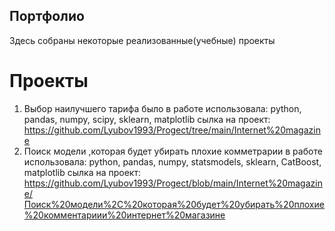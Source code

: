 ## Портфолио
Здесь собраны некоторые реализованные(учебные) проекты

#	Проекты 
1.	Выбор наилучшего тарифа было
   в работе использовала:  python, pandas, numpy, scipy, sklearn, matplotlib
 сылка на проект: https://github.com/Lyubov1993/Progect/tree/main/Internet%20magazine
2.	Поиск модели ,которая будет убирать плохие комметрарии
   в работе использовала: python, pandas, numpy, statsmodels, sklearn, CatBoost, matplotlib
   сылка на проект: https://github.com/Lyubov1993/Progect/blob/main/Internet%20magazine/Поиск%20модели%2C%20которая%20будет%20убирать%20плохие%20комментариии%20интернет%20магазине
